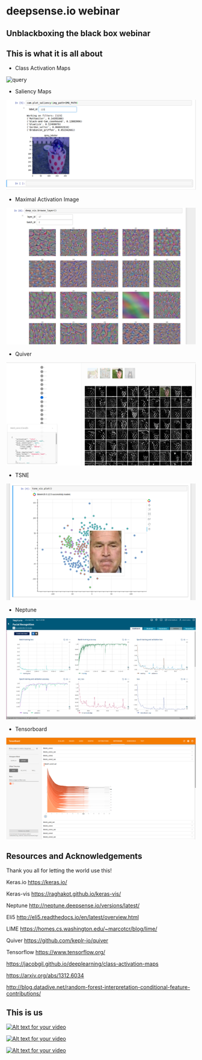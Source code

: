 # deepsense.io webinar 

## Unblackboxing the black box webinar

## This is what it is all about

- Class Activation Maps

![query](resources/readme_pics/cam.pn1g)
- Saliency Maps

![query](resources/readme_pics/saliency.png)
- Maximal Activation Image

![query](resources/readme_pics/deepvis.png)
- Quiver

![query](resources/readme_pics/quiver.png)
- TSNE

![query](resources/readme_pics/tsne.png)
- Neptune

![query](resources/readme_pics/neptune.png)
- Tensorboard

![query](resources/readme_pics/tensorboard.png)



## Resources and Acknowledgements
Thank you all for letting the world use this!

Keras.io https://keras.io/

Keras-vis https://raghakot.github.io/keras-vis/

Neptune http://neptune.deepsense.io/versions/latest/

Eli5 http://eli5.readthedocs.io/en/latest/overview.html

LIME https://homes.cs.washington.edu/~marcotcr/blog/lime/

Quiver https://github.com/keplr-io/quiver

Tensorflow https://www.tensorflow.org/

https://jacobgil.github.io/deeplearning/class-activation-maps

https://arxiv.org/abs/1312.6034

http://blog.datadive.net/random-forest-interpretation-conditional-feature-contributions/


## This is us

[![Alt text for your video](https://deepsense.io/wp-content/uploads/2016/11/ds.io-logo-big.png?w=350)](https://deepsense.io/)

[![Alt text for your video](https://www.codilime.com/wp-content/uploads/2016/03/codilime-color-logo-white-background-300-jpg.jpg?w=350)](https://www.codilime.com/)

[![Alt text for your video](http://neptune.deepsense.io/img/logo.png?w=350)](https://deepsense.io/neptune-early-adopter-program/)
